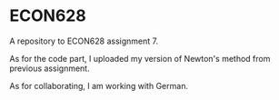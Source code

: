 # ECON628

A repository to ECON628 assignment 7. 

As for the code part, I uploaded my version of Newton's method from previous assignment. 

As for collaborating, I am working with German. 
